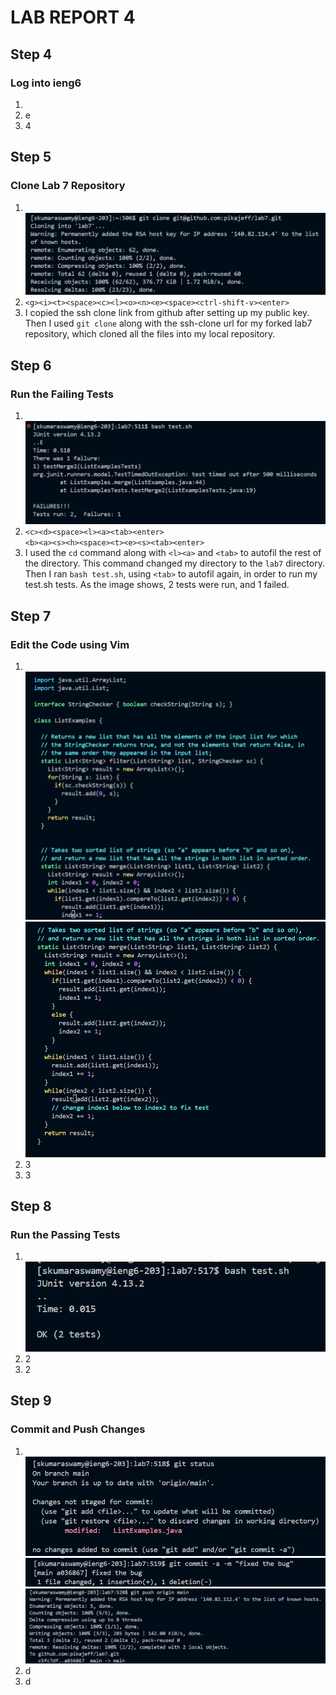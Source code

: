 # LAB REPORT 4
## Step 4 
### Log into ieng6
1. <br> 
2. e
3. 4
## Step 5
### Clone Lab 7 Repository
1. <br>![Image](GitCloneSSH.png) <br>
2. `<g><i><t><space><c><l><o><n><e><space><ctrl-shift-v><enter>` <br>
3. I copied the ssh clone link from github after setting up my public key. Then I used `git clone` along with the ssh-clone url for my forked lab7 repository, which cloned all the files into my local repository.
## Step 6
### Run the Failing Tests
1. <br>![Image](TestFailure.png) <br>
2. `<c><d><space><l><a><tab><enter>` <br> `<b><a><s><h><space><t><e><s><tab><enter>` <br>
3. I used the `cd` command along with `<l><a>` and `<tab>` to autofil the rest of the directory. This command changed my directory to the `lab7` directory. Then I ran `bash test.sh`, using `<tab>` to autofil again, in order to run my test.sh tests. As the image shows, 2 tests were run, and 1 failed.
## Step 7
### Edit the Code using Vim
1. <br>![Image](VimFile.png) <br> ![Image](BuggedLine.png) <br>
2. 3
3. 3
## Step 8
### Run the Passing Tests
1. <br>![Image](TestPassed.png) <br>
2. 2
3. 2
## Step 9
### Commit and Push Changes
1. <br>![Image](GitStatus.png) <br> ![Image](GitCommit.png) <br> ![Image](GitPush.png) <br>
2. d
3. d

